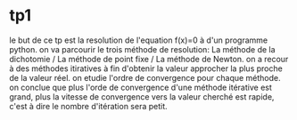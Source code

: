 # tp1
le but de ce tp est la resolution de l'equation f(x)=0 à d'un programme python.
on va parcourir le trois méthode de resolution: La méthode de la dichotomie / La méthode de point fixe / La méthode de Newton.
on a recour à des méthodes itiratives à fin d'obtenir la valeur approcher la plus proche de la valeur réel.
on etudie l'ordre de convergence pour chaque méthode.
on conclue que plus l'orde de convergence d'une méthode itérative est grand, plus la vitesse de convergence vers la valeur cherché
est rapide, c'est à dire le nombre d'itération sera petit.
